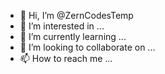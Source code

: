 - 👋 Hi, I’m @ZernCodesTemp
- 👀 I’m interested in ...
- 🌱 I’m currently learning ...
- 💞️ I’m looking to collaborate on ...
- 📫 How to reach me ...

<!---
ZernCodesTemp/ZernCodesTemp is a ✨ special ✨ repository because its `README.md` (this file) appears on your GitHub profile.
You can click the Preview link to take a look at your changes.
--->
